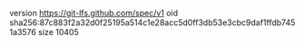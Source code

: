 version https://git-lfs.github.com/spec/v1
oid sha256:87c883f2a32d0f25195a514c1e28acc5d0ff3db53e3cbc9daf1ffdb7451a3576
size 10405
